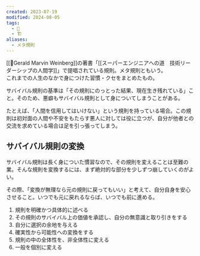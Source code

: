 ```yaml
---
created: 2023-07-19
modified: 2024-08-05
tags:
  - 📝
  - 🏗️
aliases:
  - メタ規則
---
```

[[👤Gerald Marvin Weinberg]]の著書「[[スーパーエンジニアへの道　技術リーダーシップの人間学]]」で提唱されている規則。メタ規則ともいう。  
これまでの人生のなかで身につけた習慣・クセをまとめたもの。

サバイバル規則の基準は「その規則にのっとった結果、現在生き残れている」こと。そのため、悪癖もサバイバル規則として身についてしまうことがある。

たとえば、「人間を信用してはいけない」という規則を持っている場合。この規則は初対面の人間や不安をもたらす悪人に対しては役に立つが、自分が他者との交流を求めている場合は足を引っ張ってしまう。

## サバイバル規則の変換
サバイバル規則は長く身についた慣習なので、その規則を変えることは至難の業。そんな規則を変換するには、まず絶対的な部分を少しずつ崩していくのがよい。

その際、「変換が無理なら元の規則に戻ってもいい」と考えて、自分自身を安心させること。いつでも元に戻れるならば、いつでも前に進める。

1. 規則を明確かつ具体的に述べる
2. その規則のサバイバル上の価値を承認し、自分の無意識と取り引きをする
3. 自分に選択の余地を与える
4. 確実性から可能性への変換をする
5. 規則の中の全体性を、非全体性に変える
6. 一般を個別に変える 